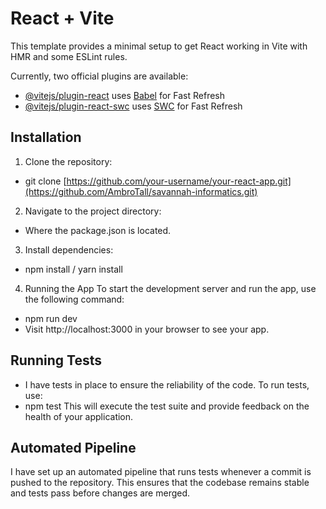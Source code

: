 # React + Vite

This template provides a minimal setup to get React working in Vite with HMR and some ESLint rules.

Currently, two official plugins are available:

- [@vitejs/plugin-react](https://github.com/vitejs/vite-plugin-react/blob/main/packages/plugin-react/README.md) uses [Babel](https://babeljs.io/) for Fast Refresh
- [@vitejs/plugin-react-swc](https://github.com/vitejs/vite-plugin-react-swc) uses [SWC](https://swc.rs/) for Fast Refresh

## Installation
1. Clone the repository:
- git clone [https://github.com/your-username/your-react-app.git](https://github.com/AmbroTall/savannah-informatics.git)

2. Navigate to the project directory:
- Where the package.json is located.
  
3. Install dependencies:
- npm install / yarn install
  
4. Running the App
To start the development server and run the app, use the following command:
- npm run dev
- Visit http://localhost:3000 in your browser to see your app.

## Running Tests
- I have tests in place to ensure the reliability of the code. To run tests, use:
- npm test
This will execute the test suite and provide feedback on the health of your application.

## Automated Pipeline
I have set up an automated pipeline that runs tests whenever a commit is pushed to the repository. This ensures that the codebase remains stable and tests pass before changes are merged.
